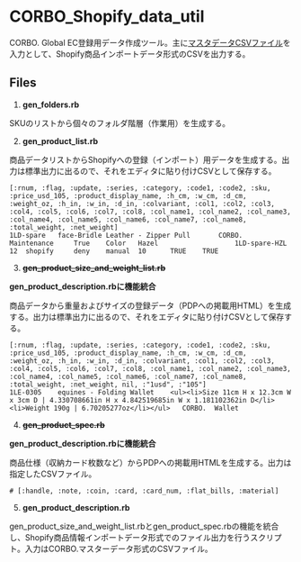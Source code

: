# CORBO_Shopify_data_util
CORBO. Global EC登録用データ作成ツール。主に[マスタデータCSVファイル](https://github.com/stgw14/CORBO_Shopify_data/tree/master/generate_shopify_import_data_from_this_master)を入力として、Shopify商品インポートデータ形式のCSVを出力する。

## Files
1. **gen_folders.rb**

SKUのリストから個々のフォルダ階層（作業用）を生成する。

2. **gen_product_list.rb**

商品データリストからShopifyへの登録（インポート）用データを生成する。出力は標準出力に出るので、それをエディタに貼り付けCSVとして保存する。
```
[:rnum, :flag, :update, :series, :category, :code1, :code2, :sku, :price_usd_105, :product_display_name, :h_cm, :w_cm, :d_cm, :weight_oz, :h_in, :w_in, :d_in, :colvariant, :col1, :col2, :col3, :col4, :col5, :col6, :col7, :col8, :col_name1, :col_name2, :col_name3, :col_name4, :col_name5, :col_name6, :col_name7, :col_name8, :total_weight, :net_weight]
1LD-spare	face-Bridle Leather - Zipper Pull		CORBO.	Maintenance		True	Color	Hazel					1LD-spare-HZL	12	shopify		deny	manual	10		TRUE	TRUE
```
3. ~~**gen_product_size_and_weight_list.rb**~~

**gen_product_description.rbに機能統合**

商品データから重量およびサイズの登録データ（PDPへの掲載用HTML）を生成する。出力は標準出力に出るので、それをエディタに貼り付けCSVとして保存する。
```
[:rnum, :flag, :update, :series, :category, :code1, :code2, :sku, :price_usd_105, :product_display_name, :h_cm, :w_cm, :d_cm, :weight_oz, :h_in, :w_in, :d_in, :colvariant, :col1, :col2, :col3, :col4, :col5, :col6, :col7, :col8, :col_name1, :col_name2, :col_name3, :col_name4, :col_name5, :col_name6, :col_name7, :col_name8, :total_weight, :net_weight, nil, :"1usd", :"105"]
1LE-0305	equines - Folding Wallet	<ul><li>Size 11cm H x 12.3cm W x 3cm D | 4.330708661in H x 4.842519685in W x 1.181102362in D</li><li>Weight 190g | 6.70205277oz</li></ul>	CORBO.	Wallet
```
4. ~~**gen_product_spec.rb**~~

**gen_product_description.rbに機能統合**

商品仕様（収納カード枚数など）からPDPへの掲載用HTMLを生成する。出力は指定したCSVファイル。
```
# [:handle, :note, :coin, :card, :card_num, :flat_bills, :material]
```

5. **gen_product_description.rb**

gen_product_size_and_weight_list.rbとgen_product_spec.rbの機能を統合し、Shopify商品情報インポートデータ形式でのファイル出力を行うスクリプト。入力はCORBO.マスターデータ形式のCSVファイル。

